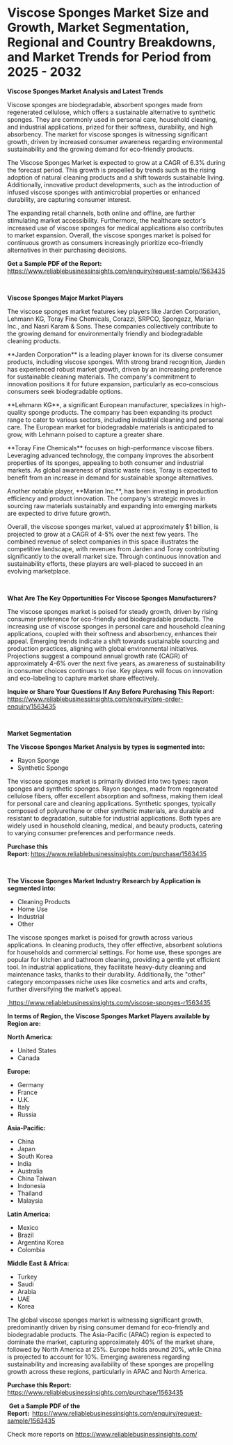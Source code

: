 <p><h1>Viscose Sponges Market Size and Growth, Market Segmentation, Regional and Country Breakdowns, and Market Trends for Period from 2025 -  2032</h1></p><p><strong>Viscose Sponges Market Analysis and Latest Trends</strong></p>
<p><p>Viscose sponges are biodegradable, absorbent sponges made from regenerated cellulose, which offers a sustainable alternative to synthetic sponges. They are commonly used in personal care, household cleaning, and industrial applications, prized for their softness, durability, and high absorbency. The market for viscose sponges is witnessing significant growth, driven by increased consumer awareness regarding environmental sustainability and the growing demand for eco-friendly products.</p><p>The Viscose Sponges Market is expected to grow at a CAGR of 6.3% during the forecast period. This growth is propelled by trends such as the rising adoption of natural cleaning products and a shift towards sustainable living. Additionally, innovative product developments, such as the introduction of infused viscose sponges with antimicrobial properties or enhanced durability, are capturing consumer interest.</p><p>The expanding retail channels, both online and offline, are further stimulating market accessibility. Furthermore, the healthcare sector's increased use of viscose sponges for medical applications also contributes to market expansion. Overall, the viscose sponges market is poised for continuous growth as consumers increasingly prioritize eco-friendly alternatives in their purchasing decisions.</p></p>
<p><strong>Get a Sample PDF of the Report:&nbsp;</strong> <a href="https://www.reliablebusinessinsights.com/enquiry/request-sample/1563435?utm_campaign=2190&utm_medium=2&utm_source=Github&utm_content=ia&utm_term=02042025&utm_id=viscose-sponges">https://www.reliablebusinessinsights.com/enquiry/request-sample/1563435</a></p>
<p>&nbsp;</p>
<p><strong>Viscose Sponges Major Market Players</strong></p>
<p><p>The viscose sponges market features key players like Jarden Corporation, Lehmann KG, Toray Fine Chemicals, Corazzi, SRPCO, Spongezz, Marian Inc., and Nasri Karam & Sons. These companies collectively contribute to the growing demand for environmentally friendly and biodegradable cleaning products.</p><p>**Jarden Corporation** is a leading player known for its diverse consumer products, including viscose sponges. With strong brand recognition, Jarden has experienced robust market growth, driven by an increasing preference for sustainable cleaning materials. The company's commitment to innovation positions it for future expansion, particularly as eco-conscious consumers seek biodegradable options.</p><p>**Lehmann KG**, a significant European manufacturer, specializes in high-quality sponge products. The company has been expanding its product range to cater to various sectors, including industrial cleaning and personal care. The European market for biodegradable materials is anticipated to grow, with Lehmann poised to capture a greater share.</p><p>**Toray Fine Chemicals** focuses on high-performance viscose fibers. Leveraging advanced technology, the company improves the absorbent properties of its sponges, appealing to both consumer and industrial markets. As global awareness of plastic waste rises, Toray is expected to benefit from an increase in demand for sustainable sponge alternatives.</p><p>Another notable player, **Marian Inc.**, has been investing in production efficiency and product innovation. The company's strategic moves in sourcing raw materials sustainably and expanding into emerging markets are expected to drive future growth.</p><p>Overall, the viscose sponges market, valued at approximately $1 billion, is projected to grow at a CAGR of 4-5% over the next few years. The combined revenue of select companies in this space illustrates the competitive landscape, with revenues from Jarden and Toray contributing significantly to the overall market size. Through continuous innovation and sustainability efforts, these players are well-placed to succeed in an evolving marketplace.</p></p>
<p>&nbsp;</p>
<p><strong>What Are The Key Opportunities For Viscose Sponges Manufacturers?</strong></p>
<p><p>The viscose sponges market is poised for steady growth, driven by rising consumer preference for eco-friendly and biodegradable products. The increasing use of viscose sponges in personal care and household cleaning applications, coupled with their softness and absorbency, enhances their appeal. Emerging trends indicate a shift towards sustainable sourcing and production practices, aligning with global environmental initiatives. Projections suggest a compound annual growth rate (CAGR) of approximately 4-6% over the next five years, as awareness of sustainability in consumer choices continues to rise. Key players will focus on innovation and eco-labeling to capture market share effectively.</p></p>
<p><strong>Inquire or Share Your Questions If Any Before Purchasing This Report:</strong> <a href="https://www.reliablebusinessinsights.com/enquiry/pre-order-enquiry/1563435?utm_campaign=2190&utm_medium=2&utm_source=Github&utm_content=ia&utm_term=02042025&utm_id=viscose-sponges">https://www.reliablebusinessinsights.com/enquiry/pre-order-enquiry/1563435</a></p>
<p>&nbsp;</p>
<p><strong>Market Segmentation</strong></p>
<p><strong>The Viscose Sponges Market Analysis by types is segmented into:</strong></p>
<p><ul><li>Rayon Sponge</li><li>Synthetic Sponge</li></ul></p>
<p><p>The viscose sponges market is primarily divided into two types: rayon sponges and synthetic sponges. Rayon sponges, made from regenerated cellulose fibers, offer excellent absorption and softness, making them ideal for personal care and cleaning applications. Synthetic sponges, typically composed of polyurethane or other synthetic materials, are durable and resistant to degradation, suitable for industrial applications. Both types are widely used in household cleaning, medical, and beauty products, catering to varying consumer preferences and performance needs.</p></p>
<p><strong>Purchase this Report:&nbsp;</strong><a href="https://www.reliablebusinessinsights.com/purchase/1563435?utm_campaign=2190&utm_medium=2&utm_source=Github&utm_content=ia&utm_term=02042025&utm_id=viscose-sponges">https://www.reliablebusinessinsights.com/purchase/1563435</a></p>
<p>&nbsp;</p>
<p><strong>The Viscose Sponges Market Industry Research by Application is segmented into:</strong></p>
<p><ul><li>Cleaning Products</li><li>Home Use</li><li>Industrial</li><li>Other</li></ul></p>
<p><p>The viscose sponges market is poised for growth across various applications. In cleaning products, they offer effective, absorbent solutions for households and commercial settings. For home use, these sponges are popular for kitchen and bathroom cleaning, providing a gentle yet efficient tool. In industrial applications, they facilitate heavy-duty cleaning and maintenance tasks, thanks to their durability. Additionally, the "other" category encompasses niche uses like cosmetics and arts and crafts, further diversifying the market’s appeal.</p></p>
<p><a href="https://www.reliablebusinessinsights.com/viscose-sponges-r1563435?utm_campaign=2190&utm_medium=2&utm_source=Github&utm_content=ia&utm_term=02042025&utm_id=viscose-sponges">&nbsp;https://www.reliablebusinessinsights.com/viscose-sponges-r1563435</a></p>
<p><strong>In terms of Region, the Viscose Sponges Market Players available by Region are:</strong></p>
<p>
    <p> <strong> North America: </strong>
        <ul>
            <li>United States</li>
            <li>Canada</li>
        </ul>
        </p> 
    <p> <strong> Europe: </strong>
        <ul>
            <li>Germany</li>
            <li>France</li>
            <li>U.K.</li>
            <li>Italy</li>
            <li>Russia</li>
        </ul>
        </p> 
    <p> <strong> Asia-Pacific: </strong>
        <ul>
            <li>China</li>
            <li>Japan</li>
            <li>South Korea</li>
            <li>India</li>
            <li>Australia</li>
            <li>China Taiwan</li>
            <li>Indonesia</li>
            <li>Thailand</li>
            <li>Malaysia</li>
        </ul>
        </p> 
    <p> <strong> Latin America: </strong>
        <ul>
            <li>Mexico</li>
            <li>Brazil</li>
            <li>Argentina Korea</li>
            <li>Colombia</li>
        </ul>
        </p> 
    <p> <strong> Middle East & Africa: </strong>
        <ul>
            <li>Turkey</li>
            <li>Saudi</li>
            <li>Arabia</li>
            <li>UAE</li>
            <li>Korea</li>
        </ul>
    </p>
    </p>
<p><p>The global viscose sponges market is witnessing significant growth, predominantly driven by rising consumer demand for eco-friendly and biodegradable products. The Asia-Pacific (APAC) region is expected to dominate the market, capturing approximately 40% of the market share, followed by North America at 25%. Europe holds around 20%, while China is projected to account for 10%. Emerging awareness regarding sustainability and increasing availability of these sponges are propelling growth across these regions, particularly in APAC and North America.</p></p>
<p><strong>Purchase this Report: </strong><a href="https://www.reliablebusinessinsights.com/purchase/1563435?utm_campaign=2190&utm_medium=2&utm_source=Github&utm_content=ia&utm_term=02042025&utm_id=viscose-sponges">https://www.reliablebusinessinsights.com/purchase/1563435</a></p>
<p>&nbsp;<strong>Get a Sample PDF of the Report:&nbsp;&nbsp;</strong><a href="https://www.reliablebusinessinsights.com/enquiry/request-sample/1563435?utm_campaign=2190&utm_medium=2&utm_source=Github&utm_content=ia&utm_term=02042025&utm_id=viscose-sponges">https://www.reliablebusinessinsights.com/enquiry/request-sample/1563435</a></p>
<p><strong></strong></p>
<p>Check more reports on <a href="https://www.reliablebusinessinsights.com/?utm_campaign=2190&utm_medium=2&utm_source=Github&utm_content=ia&utm_term=02042025&utm_id=viscose-sponges">https://www.reliablebusinessinsights.com/</a></p>